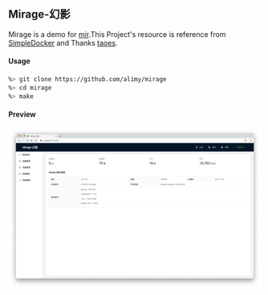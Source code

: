 ## Mirage-幻影
Mirage is a demo for [mir](https://github.com/alimy/mir).This Project's resource is reference from [SimpleDocker](https://github.com/taoes/SimpleDocker) and Thanks [taoes](https://github.com/taoes).

#### Usage
```bash
%> git clone https://github.com/alimy/mirage
%> cd mirage
%> make

```
#### Preview
![Docker 信息](assets/images/home.png)
